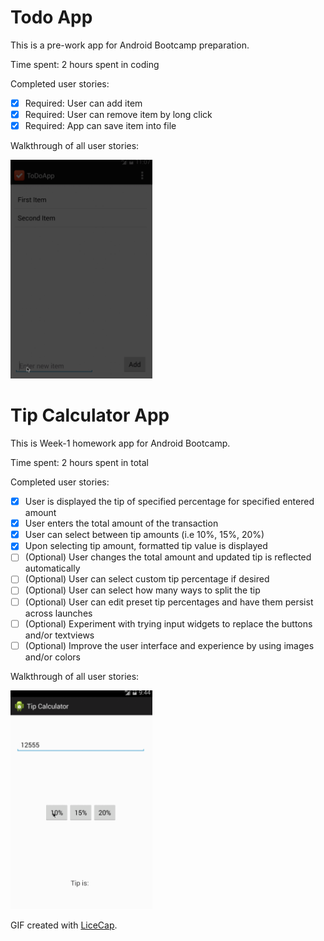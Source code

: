 Todo App
===============

This is a pre-work app for Android Bootcamp preparation.

Time spent: 2 hours spent in coding

Completed user stories:

 * [x] Required: User can add item
 * [x] Required: User can remove item by long click
 * [x] Required: App can save item into file

Walkthrough of all user stories:

<img src="TodoApp.gif" height="350" />

Tip Calculator App
===============

This is Week-1 homework app for Android Bootcamp.

Time spent: 2 hours spent in total

Completed user stories:

 * [x] User is displayed the tip of specified percentage for specified entered amount
 * [x] User enters the total amount of the transaction
 * [x] User can select between tip amounts (i.e 10%, 15%, 20%)
 * [x] Upon selecting tip amount, formatted tip value is displayed
 * [ ] (Optional) User changes the total amount and updated tip is reflected automatically
 * [ ] (Optional) User can select custom tip percentage if desired
 * [ ] (Optional) User can select how many ways to split the tip
 * [ ] (Optional) User can edit preset tip percentages and have them persist across launches
 * [ ] (Optional) Experiment with trying input widgets to replace the buttons and/or textviews
 * [ ] (Optional) Improve the user interface and experience by using images and/or colors

Walkthrough of all user stories:

<img src="TipCalculator.gif" height="350" />

GIF created with [LiceCap](http://www.cockos.com/licecap/).


